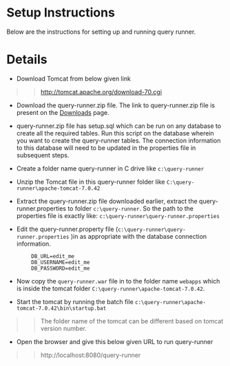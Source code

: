# Setup Instructions #

Below are the instructions for setting up and running query runner.

# Details #


  * Download Tomcat from below given link
> > http://tomcat.apache.org/download-70.cgi

  * Download the query-runner.zip file. The link to query-runner.zip file is present on the [Downloads](Downloads.md) page.

  * query-runner.zip file has setup.sql which can be run on any database to create all the required tables. Run this script on the database wherein you want to create the query-runner tables. The connection information to this database will need to be updated in the properties file in subsequent steps.

  * Create a folder name query-runner in C drive like ` c:\query-runner `

  * Unzip the Tomcat file in this query-runner folder like ` C:\query-runner\apache-tomcat-7.0.42 `

  * Extract the query-runner.zip file downloaded earlier, extract the query-runner.properties to folder ` c:\query-runner `. So the path to the properties file is exactly like: ` c:\query-runner\query-runner.properties `

  * Edit the query-runner.property file (` c:\query-runner\query-runner.properties ` )in as appropriate with the database connection information.
```
        DB_URL=edit_me
        DB_USERNAME=edit_me
        DB_PASSWORD=edit_me
```

  * Now copy the `query-runner.war` file in to the folder name `webapps` which is inside the tomcat folder ` C:\query-runner\apache-tomcat-7.0.42 `.

  * Start the tomcat by running the batch file ` c:\query-runner\apache-tomcat-7.0.42\bin\startup.bat `
> > The folder name of the tomcat can be different based on tomcat version number.

  * Open the browser and give this below given URL to run query-runner
> > http://localhost:8080/query-runner
